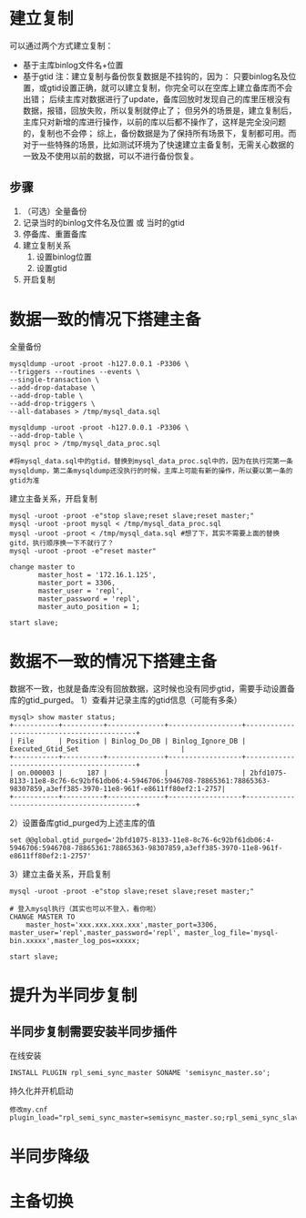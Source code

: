 # 建立复制
可以通过两个方式建立复制：
- 基于主库binlog文件名+位置
- 基于gtid
注：建立复制与备份恢复数据是不挂钩的，因为：
只要binlog名及位置，或gtid设置正确，就可以建立复制，你完全可以在空库上建立备库而不会出错；
后续主库对数据进行了update，备库回放时发现自己的库里压根没有数据，报错，回放失败，所以复制就停止了；
但另外的场景是，建立复制后，主库只对新增的库进行操作，以前的库以后都不操作了，这样是完全没问题的，复制也不会停；
综上，备份数据是为了保持所有场景下，复制都可用。而对于一些特殊的场景，比如测试环境为了快速建立主备复制，无需关心数据的一致及不使用以前的数据，可以不进行备份恢复。

## 步骤
1. （可选）全量备份
2. 记录当时的binlog文件名及位置  或  当时的gtid
2. 停备库、重置备库
3. 建立复制关系
	1. 设置binlog位置
	2. 设置gtid
4. 开启复制


# 数据一致的情况下搭建主备

全量备份
```
mysqldump -uroot -proot -h127.0.0.1 -P3306 \
--triggers --routines --events \
--single-transaction \
--add-drop-database \
--add-drop-table \
--add-drop-triggers \
--all-databases > /tmp/mysql_data.sql

mysqldump -uroot -proot -h127.0.0.1 -P3306 \
--add-drop-table \
mysql proc > /tmp/mysql_data_proc.sql

#将mysql_data.sql中的gtid，替换到mysql_data_proc.sql中的，因为在执行完第一条mysqldump，第二条mysqldump还没执行的时候，主库上可能有新的操作，所以要以第一条的gtid为准
```
建立主备关系，开启复制
```
mysql -uroot -proot -e"stop slave;reset slave;reset master;"
mysql -uroot -proot mysql < /tmp/mysql_data_proc.sql
mysql -uroot -proot < /tmp/mysql_data.sql #想了下，其实不需要上面的替换gitd，执行顺序换一下不就行了？
mysql -uroot -proot -e"reset master"

change master to
       master_host = '172.16.1.125',
       master_port = 3306,
       master_user = 'repl',
       master_password = 'repl',
       master_auto_position = 1;

start slave;
```

# 数据不一致的情况下搭建主备

数据不一致，也就是备库没有回放数据，这时候也没有同步gtid，需要手动设置备库的gtid_purged。
1）查看并记录主库的gtid信息（可能有多条）
```
mysql> show master status;
+-----------+----------+--------------+------------------+-------------------------------------------+
| File      | Position | Binlog_Do_DB | Binlog_Ignore_DB | Executed_Gtid_Set                         |
+-----------+----------+--------------+------------------+-------------------------------------------+
| on.000003 |      187 |              |                  | 2bfd1075-8133-11e8-8c76-6c92bf61db06:4-5946706:5946708-78865361:78865363-98307859,a3eff385-3970-11e8-961f-e8611ff80ef2:1-2757|
+-----------+----------+--------------+------------------+-------------------------------------------+
```
2）设置备库gtid_purged为上述主库的值
```
set @@global.gtid_purged='2bfd1075-8133-11e8-8c76-6c92bf61db06:4-5946706:5946708-78865361:78865363-98307859,a3eff385-3970-11e8-961f-e8611ff80ef2:1-2757'
```
3）建立主备关系，开启复制
```
mysql -uroot -proot -e"stop slave;reset slave;reset master;"

# 登入mysql执行（其实也可以不登入，看你啦）
CHANGE MASTER TO
	master_host='xxx.xxx.xxx.xxx',master_port=3306, master_user='repl',master_password='repl', master_log_file='mysql-bin.xxxxx',master_log_pos=xxxxx;

start slave;
```

# 提升为半同步复制
## 半同步复制需要安装半同步插件
在线安装
```
INSTALL PLUGIN rpl_semi_sync_master SONAME 'semisync_master.so';
```
持久化并开机启动
```
修改my.cnf
plugin_load="rpl_semi_sync_master=semisync_master.so;rpl_semi_sync_slave=semisync_slave.so"
```

# 半同步降级

# 主备切换